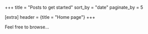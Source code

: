+++
title = "Posts to get started"
sort_by = "date"
paginate_by = 5

[extra]
header = {title = "Home page"}
+++

Feel free to browse...